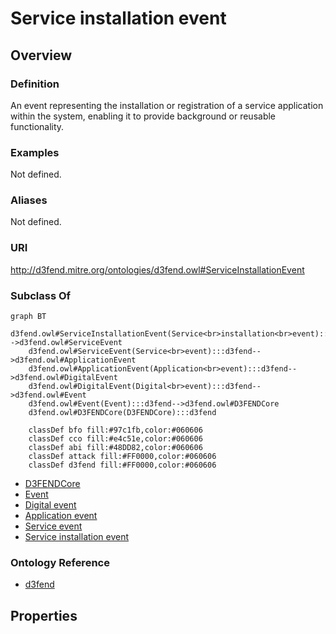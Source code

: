# Service installation event

## Overview

### Definition
An event representing the installation or registration of a service application within the system, enabling it to provide background or reusable functionality.

### Examples
Not defined.

### Aliases
Not defined.

### URI
http://d3fend.mitre.org/ontologies/d3fend.owl#ServiceInstallationEvent

### Subclass Of
```mermaid
graph BT
    d3fend.owl#ServiceInstallationEvent(Service<br>installation<br>event):::d3fend-->d3fend.owl#ServiceEvent
    d3fend.owl#ServiceEvent(Service<br>event):::d3fend-->d3fend.owl#ApplicationEvent
    d3fend.owl#ApplicationEvent(Application<br>event):::d3fend-->d3fend.owl#DigitalEvent
    d3fend.owl#DigitalEvent(Digital<br>event):::d3fend-->d3fend.owl#Event
    d3fend.owl#Event(Event):::d3fend-->d3fend.owl#D3FENDCore
    d3fend.owl#D3FENDCore(D3FENDCore):::d3fend
    
    classDef bfo fill:#97c1fb,color:#060606
    classDef cco fill:#e4c51e,color:#060606
    classDef abi fill:#48DD82,color:#060606
    classDef attack fill:#FF0000,color:#060606
    classDef d3fend fill:#FF0000,color:#060606
```

- [D3FENDCore](/docs/ontology/reference/model/D3FENDCore/D3FENDCore.md)
- [Event](/docs/ontology/reference/model/D3FENDCore/Event/Event.md)
- [Digital event](/docs/ontology/reference/model/D3FENDCore/Event/Digital%20event/Digital%20event.md)
- [Application event](/docs/ontology/reference/model/D3FENDCore/Event/Digital%20event/Application%20event/Application%20event.md)
- [Service event](/docs/ontology/reference/model/D3FENDCore/Event/Digital%20event/Application%20event/Service%20event/Service%20event.md)
- [Service installation event](/docs/ontology/reference/model/D3FENDCore/Event/Digital%20event/Application%20event/Service%20event/Service%20installation%20event/Service%20installation%20event.md)


### Ontology Reference
- [d3fend](http://d3fend.mitre.org/ontologies/d3fend.owl#)

## Properties
